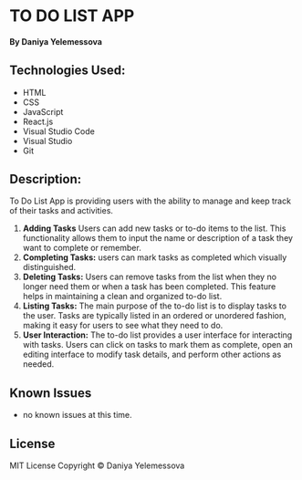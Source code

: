 # TO DO LIST APP

#### By Daniya Yelemessova

## Technologies Used:

* HTML
* CSS
* JavaScript
* React.js
* Visual Studio Code
* Visual Studio
* Git

## Description:

To Do List App is providing users with the ability to manage and keep track of their tasks and activities.
1. **Adding Tasks** Users can add new tasks or to-do items to the list. This functionality allows them to input the name or description of a task they want to complete or remember.
2. **Completing Tasks:** users can mark tasks as completed which visually distinguished.
3. **Deleting Tasks:** Users can remove tasks from the list when they no longer need them or when a task has been completed. This feature helps in maintaining a clean and organized to-do list.
4. **Listing Tasks:** The main purpose of the to-do list is to display tasks to the user. Tasks are typically listed in an ordered or unordered fashion, making it easy for users to see what they need to do.
5. **User Interaction:** The to-do list provides a user interface for interacting with tasks. Users can click on tasks to mark them as complete, open an editing interface to modify task details, and perform other actions as needed.


## Known Issues
* no known issues at this time.

## License 
MIT License
Copyright © Daniya Yelemessova